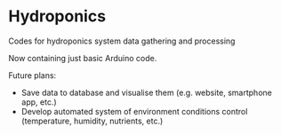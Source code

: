 # Hydroponics
Codes for hydroponics system data gathering and processing

Now containing just basic Arduino code.  
  
Future plans:
- Save data to database and visualise them (e.g. website, smartphone app, etc.)
- Develop automated system of environment conditions control (temperature, humidity, nutrients, etc.) 
